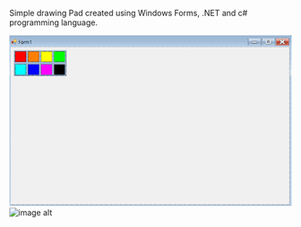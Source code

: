 Simple drawing Pad created using Windows Forms, .NET and c# programming language.

![image alt](https://github.com/Roman-qa-pixel/DrawingPad/blob/81be21dd44f82c0f80b33904a8b1692d5b996985/Screenshot%202024-08-16%20111253.png)
![image alt]()
